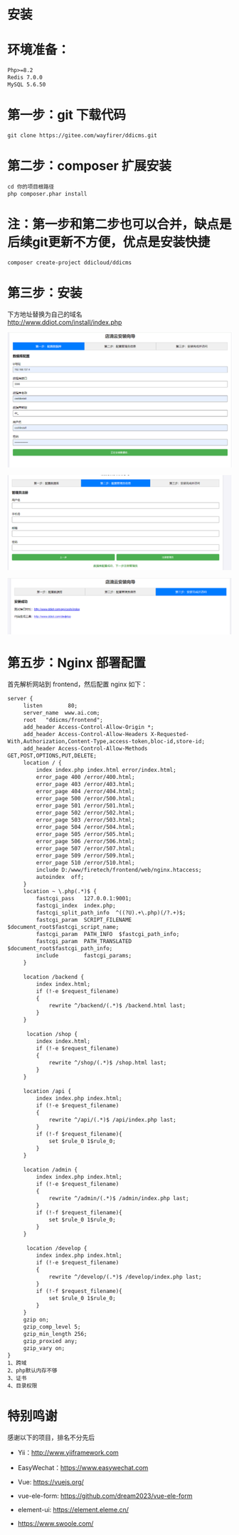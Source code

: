 # 安装

# 环境准备：
    Php>=8.2
    Redis 7.0.0
    MySQL 5.6.50
    

# 第一步：git 下载代码

```
git clone https://gitee.com/wayfirer/ddicms.git

```

# 第二步：composer 扩展安装

```
cd 你的项目根路径
php composer.phar install

```

# 注：第一步和第二步也可以合并，缺点是后续git更新不方便，优点是安装快捷

```
composer create-project ddicloud/ddicms

```

# 第三步：安装
   
   下方地址替换为自己的域名  
   http://www.ddiot.com/install/index.php

![img.png](img.png)

![img_1.png](img_1.png)

![img_2.png](img_2.png)



# 第五步：Nginx 部署配置

首先解析网站到 frontend，然后配置 nginx 如下：

```
server {
     listen        80;
     server_name  www.ai.com;
     root   "ddicms/frontend";
     add_header Access-Control-Allow-Origin *;
     add_header Access-Control-Allow-Headers X-Requested-With,Authorization,Content-Type,access-token,bloc-id,store-id;
     add_header Access-Control-Allow-Methods GET,POST,OPTIONS,PUT,DELETE;
     location / {
         index index.php index.html error/index.html;
         error_page 400 /error/400.html;
         error_page 403 /error/403.html;
         error_page 404 /error/404.html;
         error_page 500 /error/500.html;
         error_page 501 /error/501.html;
         error_page 502 /error/502.html;
         error_page 503 /error/503.html;
         error_page 504 /error/504.html;
         error_page 505 /error/505.html;
         error_page 506 /error/506.html;
         error_page 507 /error/507.html;
         error_page 509 /error/509.html;
         error_page 510 /error/510.html;
         include D:/www/firetech/frontend/web/nginx.htaccess;
         autoindex  off;
     }
     location ~ \.php(.*)$ {
         fastcgi_pass   127.0.0.1:9001;
         fastcgi_index  index.php;
         fastcgi_split_path_info  ^((?U).+\.php)(/?.+)$;
         fastcgi_param  SCRIPT_FILENAME  $document_root$fastcgi_script_name;
         fastcgi_param  PATH_INFO  $fastcgi_path_info;
         fastcgi_param  PATH_TRANSLATED  $document_root$fastcgi_path_info;
         include        fastcgi_params;
     }
     
     location /backend {
         index index.html;
         if (!-e $request_filename)
         {
             rewrite ^/backend/(.*)$ /backend.html last;
         }
     }
     
      location /shop {
         index index.html;
         if (!-e $request_filename)
         {
             rewrite ^/shop/(.*)$ /shop.html last;
         }
     }
     
     location /api {
         index index.php index.html;
         if (!-e $request_filename)
         {
             rewrite ^/api/(.*)$ /api/index.php last;
         }
         if (!-f $request_filename){
             set $rule_0 1$rule_0;
         }
     }

     location /admin {
         index index.php index.html;
         if (!-e $request_filename)
         {
             rewrite ^/admin/(.*)$ /admin/index.php last;
         }
         if (!-f $request_filename){
             set $rule_0 1$rule_0;
         }
     }
     
      location /develop {
         index index.php index.html;
         if (!-e $request_filename)
         {
             rewrite ^/develop/(.*)$ /develop/index.php last;
         }
         if (!-f $request_filename){
             set $rule_0 1$rule_0;
         }
     }
     gzip on;
     gzip_comp_level 5;
     gzip_min_length 256;
     gzip_proxied any;
     gzip_vary on;
}
1、跨域
2、php默认内存不够
3、证书
4、目录权限

```
# 特别鸣谢

感谢以下的项目，排名不分先后

- Yii：http://www.yiiframework.com

- EasyWechat：https://www.easywechat.com

- Vue: https://vuejs.org/

- vue-ele-form: https://github.com/dream2023/vue-ele-form

- element-ui: https://element.eleme.cn/

- https://www.swoole.com/
